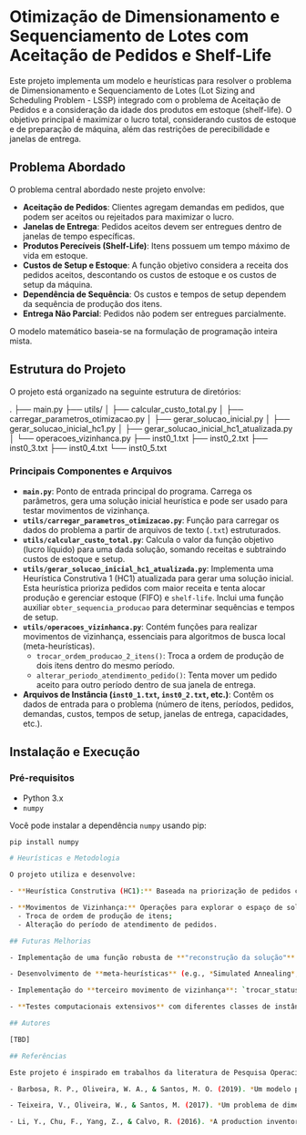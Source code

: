 
# Otimização de Dimensionamento e Sequenciamento de Lotes com Aceitação de Pedidos e Shelf-Life

Este projeto implementa um modelo e heurísticas para resolver o problema de Dimensionamento e Sequenciamento de Lotes (Lot Sizing and Scheduling Problem - LSSP) integrado com o problema de Aceitação de Pedidos e a consideração da idade dos produtos em estoque (shelf-life). O objetivo principal é maximizar o lucro total, considerando custos de estoque e de preparação de máquina, além das restrições de perecibilidade e janelas de entrega.

## Problema Abordado

O problema central abordado neste projeto envolve:

* **Aceitação de Pedidos**: Clientes agregam demandas em pedidos, que podem ser aceitos ou rejeitados para maximizar o lucro.
* **Janelas de Entrega**: Pedidos aceitos devem ser entregues dentro de janelas de tempo específicas.
* **Produtos Perecíveis (Shelf-Life)**: Itens possuem um tempo máximo de vida em estoque.
* **Custos de Setup e Estoque**: A função objetivo considera a receita dos pedidos aceitos, descontando os custos de estoque e os custos de setup da máquina.
* **Dependência de Sequência**: Os custos e tempos de setup dependem da sequência de produção dos itens.
* **Entrega Não Parcial**: Pedidos não podem ser entregues parcialmente.

O modelo matemático baseia-se na formulação de programação inteira mista.

## Estrutura do Projeto

O projeto está organizado na seguinte estrutura de diretórios:

.
├── main.py
├── utils/
│   ├── calcular_custo_total.py
│   ├── carregar_parametros_otimizacao.py
│   ├── gerar_solucao_inicial.py
│   ├── gerar_solucao_inicial_hc1.py
│   ├── gerar_solucao_inicial_hc1_atualizada.py
│   └── operacoes_vizinhanca.py
├── inst0_1.txt
├── inst0_2.txt
├── inst0_3.txt
├── inst0_4.txt
└── inst0_5.txt

### Principais Componentes e Arquivos

* **`main.py`**: Ponto de entrada principal do programa. Carrega os parâmetros, gera uma solução inicial heurística e pode ser usado para testar movimentos de vizinhança.
* **`utils/carregar_parametros_otimizacao.py`**: Função para carregar os dados do problema a partir de arquivos de texto (`.txt`) estruturados.
* **`utils/calcular_custo_total.py`**: Calcula o valor da função objetivo (lucro líquido) para uma dada solução, somando receitas e subtraindo custos de estoque e setup.
* **`utils/gerar_solucao_inicial_hc1_atualizada.py`**: Implementa uma Heurística Construtiva 1 (HC1) atualizada para gerar uma solução inicial. Esta heurística prioriza pedidos com maior receita e tenta alocar produção e gerenciar estoque (FIFO) e `shelf-life`. Inclui uma função auxiliar `obter_sequencia_producao` para determinar sequências e tempos de setup.
* **`utils/operacoes_vizinhanca.py`**: Contém funções para realizar movimentos de vizinhança, essenciais para algoritmos de busca local (meta-heurísticas).
    * `trocar_ordem_producao_2_itens()`: Troca a ordem de produção de dois itens dentro do mesmo período.
    * `alterar_periodo_atendimento_pedido()`: Tenta mover um pedido aceito para outro período dentro de sua janela de entrega.
* **Arquivos de Instância (`inst0_1.txt`, `inst0_2.txt`, etc.)**: Contêm os dados de entrada para o problema (número de itens, períodos, pedidos, demandas, custos, tempos de setup, janelas de entrega, capacidades, etc.).

## Instalação e Execução

### Pré-requisitos

* Python 3.x
* `numpy`

Você pode instalar a dependência `numpy` usando pip:

```bash
pip install numpy

# Heurísticas e Metodologia

O projeto utiliza e desenvolve:

- **Heurística Construtiva (HC1):** Baseada na priorização de pedidos com maior receita, seguida de um planejamento de produção, sequenciamento e gestão de estoque FIFO (*First-In, First-Out*).

- **Movimentos de Vizinhança:** Operações para explorar o espaço de soluções e refinar a qualidade das soluções encontradas pela heurística construtiva. Os movimentos implementados incluem:
  - Troca de ordem de produção de itens;
  - Alteração do período de atendimento de pedidos.

## Futuras Melhorias

- Implementação de uma função robusta de **"reconstrução da solução"** para garantir a factibilidade de todas as variáveis (`x`, `I`, `Q`, `y`, `z`, `sequencias_producao`) após movimentos de vizinhança que alterem `gamma` (aceitação/período do pedido). Isso é crucial para o correto cálculo da FO e validação de restrições como *shelf-life*.

- Desenvolvimento de **meta-heurísticas** (e.g., *Simulated Annealing*, *Busca Tabu*, *GRASP*) que utilizem os movimentos de vizinhança para explorar de forma mais eficiente o espaço de soluções.

- Implementação do **terceiro movimento de vizinhança**: `trocar_status_aceitacao_pedido` (aceitar/rejeitar).

- **Testes computacionais extensivos** com diferentes classes de instâncias para avaliar o desempenho das heurísticas.

## Autores

[TBD]

## Referências

Este projeto é inspirado em trabalhos da literatura de Pesquisa Operacional, como os apresentados no LI Simpósio Brasileiro de Pesquisa Operacional (SBPO) e em artigos relacionados ao dimensionamento e sequenciamento de lotes com aceitação de pedidos e gestão de *shelf-life*.

- Barbosa, R. P., Oliveira, W. A., & Santos, M. O. (2019). *Um modelo para o problema de dimensionamento e sequenciamento de lotes com aceitação de pedidos*. LI Simpósio Brasileiro de Pesquisa Operacional.

- Teixeira, V., Oliveira, W., & Santos, M. (2017). *Um problema de dimensionamento e sequenciamento de lotes de produção com gerenciamento da demanda via pedidos e com tempos/custos de preparação dependentes da sequência*. Simpósio Brasileiro de Pesquisa Operacional.

- Li, Y., Chu, F., Yang, Z., & Calvo, R. (2016). *A production inventory routing planning for perishable food with quality consideration*. IFAC-PapersOnLine, 49(3), 407-412.
